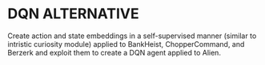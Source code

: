 # DQN ALTERNATIVE

Create action and state embeddings in a
self-supervised manner (similar to intristic
curiosity module) applied to BankHeist,
ChopperCommand, and Berzerk and
exploit them to create a DQN agent
applied to Alien.

